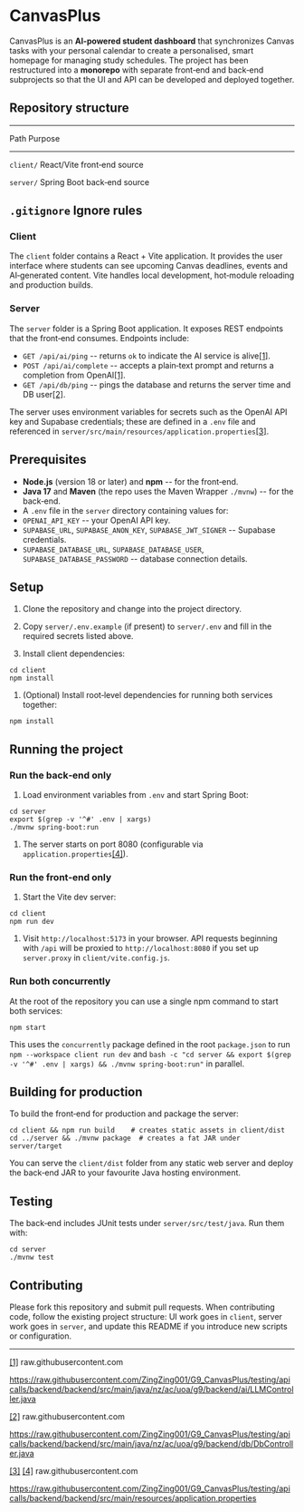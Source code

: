 # CanvasPlus

CanvasPlus is an **AI‑powered student dashboard** that synchronizes
Canvas tasks with your personal calendar to create a personalised, smart
homepage for managing study schedules. The project has been restructured
into a **monorepo** with separate front‑end and back‑end subprojects so
that the UI and API can be developed and deployed together.

## Repository structure

  -----------------------------------------------------------------------
  Path                                Purpose
  ----------------------------------- -----------------------------------
  `client/`                           React/Vite front‑end source

  `server/`                           Spring Boot back‑end source

`.gitignore`                        Ignore rules
  -----------------------------------------------------------------------

### Client

The `client` folder contains a React + Vite application. It provides the
user interface where students can see upcoming Canvas deadlines, events
and AI‑generated content. Vite handles local development, hot‑module
reloading and production builds.

### Server

The `server` folder is a Spring Boot application. It exposes REST
endpoints that the front‑end consumes. Endpoints include:

- `GET /api/ai/ping` -- returns `ok` to indicate the AI service is
  alive[\[1\]](https://raw.githubusercontent.com/ZingZing001/G9_CanvasPlus/testing/apicalls/backend/backend/src/main/java/nz/ac/uoa/g9/backend/ai/LLMController.java#:~:text=%40GetMapping%28,).
- `POST /api/ai/complete` -- accepts a plain‑text prompt and returns a
  completion from
  OpenAI[\[1\]](https://raw.githubusercontent.com/ZingZing001/G9_CanvasPlus/testing/apicalls/backend/backend/src/main/java/nz/ac/uoa/g9/backend/ai/LLMController.java#:~:text=%40GetMapping%28,).
- `GET /api/db/ping` -- pings the database and returns the server time
  and DB
  user[\[2\]](https://raw.githubusercontent.com/ZingZing001/G9_CanvasPlus/testing/apicalls/backend/backend/src/main/java/nz/ac/uoa/g9/backend/db/DbController.java#:~:text=%40RequestMapping%28,private%20final%20DbService%20dbService).

The server uses environment variables for secrets such as the OpenAI API
key and Supabase credentials; these are defined in a `.env` file and
referenced in
`server/src/main/resources/application.properties`[\[3\]](https://raw.githubusercontent.com/ZingZing001/G9_CanvasPlus/testing/apicalls/backend/backend/src/main/resources/application.properties#:~:text=,secret%3D%24%7BSUPABASE_JWT_SIGNER).

## Prerequisites

- **Node.js** (version 18 or later) and **npm** -- for the front‑end.
- **Java 17** and **Maven** (the repo uses the Maven Wrapper `./mvnw`)
  -- for the back‑end.
- A `.env` file in the `server` directory containing values for:
- `OPENAI_API_KEY` -- your OpenAI API key.
- `SUPABASE_URL`, `SUPABASE_ANON_KEY`, `SUPABASE_JWT_SIGNER` -- Supabase
  credentials.
- `SUPABASE_DATABASE_URL`, `SUPABASE_DATABASE_USER`,
  `SUPABASE_DATABASE_PASSWORD` -- database connection details.

## Setup

1. Clone the repository and change into the project directory.

2. Copy `server/.env.example` (if present) to `server/.env` and fill in
    the required secrets listed above.

3. Install client dependencies:

<!-- -->

    cd client
    npm install

1. (Optional) Install root‑level dependencies for running both services
    together:

<!-- -->

    npm install

## Running the project

### Run the back‑end only

1. Load environment variables from `.env` and start Spring Boot:

<!-- -->

    cd server
    export $(grep -v '^#' .env | xargs)
    ./mvnw spring-boot:run

1. The server starts on port 8080 (configurable via
    `application.properties`[\[4\]](https://raw.githubusercontent.com/ZingZing001/G9_CanvasPlus/testing/apicalls/backend/backend/src/main/resources/application.properties#:~:text=%23%20,stacktrace%3Dalways%20server.address%3Dlocalhost%20server.port%3D%24%7BPORT%3A8080)).

### Run the front‑end only

1. Start the Vite dev server:

<!-- -->

    cd client
    npm run dev

1. Visit `http://localhost:5173` in your browser. API requests
    beginning with `/api` will be proxied to `http://localhost:8080` if
    you set up `server.proxy` in `client/vite.config.js`.

### Run both concurrently

At the root of the repository you can use a single npm command to start
both services:

    npm start

This uses the `concurrently` package defined in the root `package.json`
to run `npm --workspace client run dev` and
`bash -c "cd server && export $(grep -v '^#' .env | xargs) && ./mvnw spring-boot:run"`
in parallel.

## Building for production

To build the front‑end for production and package the server:

    cd client && npm run build    # creates static assets in client/dist
    cd ../server && ./mvnw package  # creates a fat JAR under server/target

You can serve the `client/dist` folder from any static web server and
deploy the back‑end JAR to your favourite Java hosting environment.

## Testing

The back‑end includes JUnit tests under `server/src/test/java`. Run them
with:

    cd server
    ./mvnw test

## Contributing

Please fork this repository and submit pull requests. When contributing
code, follow the existing project structure: UI work goes in `client`,
server work goes in `server`, and update this README if you introduce
new scripts or configuration.

------------------------------------------------------------------------

[\[1\]](https://raw.githubusercontent.com/ZingZing001/G9_CanvasPlus/testing/apicalls/backend/backend/src/main/java/nz/ac/uoa/g9/backend/ai/LLMController.java#:~:text=%40GetMapping%28,)
raw.githubusercontent.com

<https://raw.githubusercontent.com/ZingZing001/G9_CanvasPlus/testing/apicalls/backend/backend/src/main/java/nz/ac/uoa/g9/backend/ai/LLMController.java>

[\[2\]](https://raw.githubusercontent.com/ZingZing001/G9_CanvasPlus/testing/apicalls/backend/backend/src/main/java/nz/ac/uoa/g9/backend/db/DbController.java#:~:text=%40RequestMapping%28,private%20final%20DbService%20dbService)
raw.githubusercontent.com

<https://raw.githubusercontent.com/ZingZing001/G9_CanvasPlus/testing/apicalls/backend/backend/src/main/java/nz/ac/uoa/g9/backend/db/DbController.java>

[\[3\]](https://raw.githubusercontent.com/ZingZing001/G9_CanvasPlus/testing/apicalls/backend/backend/src/main/resources/application.properties#:~:text=,secret%3D%24%7BSUPABASE_JWT_SIGNER)
[\[4\]](https://raw.githubusercontent.com/ZingZing001/G9_CanvasPlus/testing/apicalls/backend/backend/src/main/resources/application.properties#:~:text=%23%20,stacktrace%3Dalways%20server.address%3Dlocalhost%20server.port%3D%24%7BPORT%3A8080)
raw.githubusercontent.com

<https://raw.githubusercontent.com/ZingZing001/G9_CanvasPlus/testing/apicalls/backend/backend/src/main/resources/application.properties>

